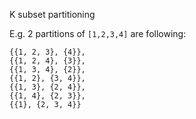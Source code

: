 

K subset partitioning

E.g. 2 partitions of `[1,2,3,4]` are following:
```
{{1, 2, 3}, {4}},
{{1, 2, 4}, {3}},
{{1, 3, 4}, {2}},
{{1, 2}, {3, 4}},
{{1, 3}, {2, 4}}, 
{{1, 4}, {2, 3}},
{{1}, {2, 3, 4}}
```
